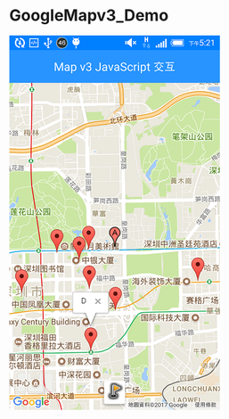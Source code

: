 # GoogleMapv3_Demo


![image](https://github.com/mkjihu/GoogleMapv3_Demo/blob/master/Screenshot_2017-10-12-17-21-44.png)
